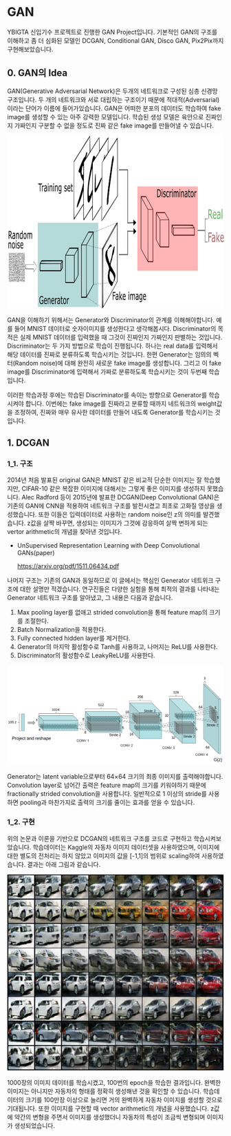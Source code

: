 # GAN
YBIGTA 신입기수 프로젝트로 진행한 GAN Project입니다. 기본적인 GAN의 구조를 이해하고 좀 더 심화된 모델인 DCGAN, Conditional GAN, Disco GAN, Pix2Pix까지 구현해보았습니다.



## 0. GAN의 Idea
GAN(Generative Adversarial Network)은 두개의 네트워크로 구성된 심층 신경망 구조입니다. 두 개의 네트워크와 서로 대립하는 구조이기 때문에 적대적(Adversarial)이라는 단어가 이름에 들어가있습니다. GAN은 어떠한 분포의 데이터도 학습하여 fake image를 생성할 수 있는 아주 강력한 모델입니다. 학습된 생성 모델은 육안으로 진짜인지 가짜인지 구분할 수 없을 정도로 진짜 같은 fake image를 만들어낼 수 있습니다.

<img src="/imgs/GANstructure.png" width="800" height="400">

GAN을 이해하기 위해서는 Generator와 Discriminator의 관계를 이해해야합니다. 예를 들어 MNIST 데이터로 숫자이미지를 생성한다고 생각해봅시다. Discriminator의 목적은 실제 MNIST 데이터를 입력했을 때 그것이 진짜인지 가짜인지 판별하는 것입니다. Discriminator는 두 가지 방법으로 학습이 진행됩니다. 하나는 real data를 입력해서 해당 데이터를 진짜로 분류하도록 학습시키는 것입니다. 한편 Generator는 임의의 벡터(Random noise)에 대해 완전히 새로운 fake image를 생성합니다. 그리고 이 fake image를 Discriminator에 입력해서 가짜로 분류하도록 학습시키는 것이 두번째 학습입니다. 

 이러한 학습과정 후에는 학습된 Discriminator를 속이는 방향으로 Generator를 학습시켜야 합니다. 이번에는 fake image를 진짜라고 분류할 때까지 네트워크의 weight값을 조정하여, 진짜와 매우 유사한 데이터를 만들어 내도록 Generator를 학습시키는 것입니다.
 
 
 
## 1. DCGAN
### 1_1. 구조
2014년 처음 발표된 original GAN은 MNIST 같은 비교적 단순한 이미지는 잘 학습했지만, CIFAR-10 같은 복잡한 이미지에 대해서는 그렇게 좋은 이미지를 생성하지 못했습니다. Alec Radford 등이 2015년에 발표한 DCGAN(Deep Convolutional GAN)은 기존의 GAN에 CNN을 적용하여 네트워크 구조를 발전시켰고 최초로 고화질 영상을 생성했습니다. 
또한 이들은 입력데이터로 사용하는 random noise인 z의 의미를 발견했습니다. z값을 살짝 바꾸면, 생성되는 이미지가 그것에 감응하여 살짝 변하게 되는 vertor arithmetic의 개념을 찾아낸 것입니다.


* UnSupervised Representation Learning with Deep Convolutional GANs(paper)

     <https://arxiv.org/pdf/1511.06434.pdf>

나머지 구조는 기존의 GAN과 동일하므로 이 글에서는 핵심인 Generator 네트위크 구조에 대한 설명만 적겠습니다. 연구진들은 다양한 실험을 통해 최적의 결과를 나타내는 Generator 네트워크 구조를 알아냈고, 그 내용은 다음과 같습니다.

1. Max pooling layer를 없애고 strided convolution을 통해 feature map의 크기를 조절한다.
2. Batch Normalization을 적용한다.
3. Fully connected hidden layer를 제거한다.
4. Generator의 마지막 활성함수로 Tanh를 사용하고, 나머지는 ReLU를 사용한다.
5. Discriminator의 활성함수로 LeakyReLU를 사용한다.

![Alt text](/imgs/DCGANstructure.png)

Generator는 latent variable으로부터 64×64 크기의 최종 이미지를 출력해야합니다. Convolution layer로 넘어간 출력은 feature map의 크기를 키워야하기 때문에 fractionally strided convolution을 사용합니다. 일반적으로 1 이상의 stride를 사용하면 pooling과 마찬가지로 출력의 크기를 줄이는 효과를 얻을 수 있습니다. 

### 1_2. 구현
위의 논문과 이론을 기반으로 DCGAN의 네트워크 구조를 코드로 구현하고 학습시켜보았습니다. 학습데이터는 Kaggle의 자동차 이미지 데이터셋을 사용하였으며, 이미지에 대한 별도의 전처리는 하지 않았고 이미지의 값을 [-1,1]의 범위로 scaling하여 사용하였습니다. 결과는 아래 그림과 같습니다.

![Alt text](/imgs/CAR_GAN.png)

1000장의 이미지 데이터를 학습시켰고, 100번의 epoch을 학습한 결과입니다. 완벽한 이미지는 아니지만 자동차의 형태를 정확히 생성해낸 것을 확인할 수 있습니다. 학습데이터의 크기를 100만장 이상으로 늘리면 거의 완벽하게 자동차 이미지를 생성할 것으로 기대됩니다.
또한 이미지를 구현할 때 vector arithmetic의 개념을 사용했습니다. z값에 약간의 변형을 주면서 이미지를 생성했더니 자동차의 특성이 조금씩 변형되며 이미지가 생성되었습니다.

